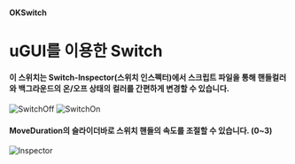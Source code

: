 #### OKSwitch
uGUI를 이용한 Switch
===

#### 이 스위치는 Switch-Inspector(스위치 인스펙터)에서 스크립트 파일을 통해 핸들컬러와 백그라운드의 온/오프 상태의 컬러를 간편하게 변경할 수 있습니다.

![SwitchOff](https://user-images.githubusercontent.com/54255487/66619686-cdf0ee80-ec18-11e9-9171-856e523a142a.png)
![SwitchOn](https://user-images.githubusercontent.com/54255487/66619687-cdf0ee80-ec18-11e9-9b5b-025243860b1b.png)

#### MoveDuration의 슬라이더바로 스위치 핸들의 속도를 조절할 수 있습니다. (0~3)

![Inspector](https://user-images.githubusercontent.com/54255487/66619832-4c4d9080-ec19-11e9-894c-691206f0b297.png)